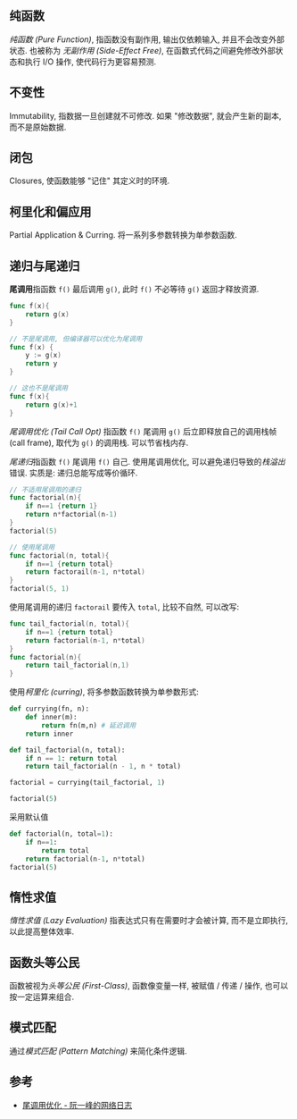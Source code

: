 ## 纯函数

*纯函数 (Pure Function)*, 指函数没有副作用, 输出仅依赖输入, 并且不会改变外部状态. 也被称为 *无副作用 (Side-Effect Free)*, 在函数式代码之间避免修改外部状态和执行 I/O 操作, 使代码行为更容易预测.

## 不变性

Immutability, 指数据一旦创建就不可修改. 如果 "修改数据", 就会产生新的副本, 而不是原始数据. 

## 闭包

Closures, 使函数能够 "记住" 其定义时的环境. 

## 柯里化和偏应用

Partial Application & Curring. 将一系列多参数转换为单参数函数.

## 递归与尾递归

**尾调用**指函数 `f()` 最后调用 `g()`, 此时 `f()` 不必等待 `g()` 返回才释放资源.


```go
func f(x){
	return g(x)
}
```

```go
// 不是尾调用, 但编译器可以优化为尾调用
func f(x) {
	y := g(x)
	return y
}

// 这也不是尾调用
func f(x){
	return g(x)+1
}
```

*尾调用优化 (Tail Call Opt)* 指函数 `f()` 尾调用 `g()` 后立即释放自己的调用栈帧 (call frame), 取代为 `g()` 的调用栈. 可以节省栈内存.

*尾递归*指函数 `f()` 尾调用 `f()` 自己. 使用尾调用优化, 可以避免递归导致的*栈溢出*错误. 实质是: 递归总能写成等价循环.

```go
// 不适用尾调用的递归
func factorial(n){
	if n==1 {return 1}
	return n*factorial(n-1)
}
factorial(5)

// 使用尾调用
func factorial(n, total){
	if n==1 {return total}
	return factorail(n-1, n*total)
}
factorial(5, 1)
```

使用尾调用的递归 `factorail` 要传入 `total`, 比较不自然, 可以改写:

```go
func tail_factorial(n, total){
	if n==1 {return total}
	return factorial(n-1, n*total)
}
func factorial(n){
	return tail_factorial(n,1)
}
```

使用*柯里化 (curring)*, 将多参数函数转换为单参数形式:
```python
def currying(fn, n):
	def inner(m):
		return fn(m,n) # 延迟调用
	return inner

def tail_factorial(n, total):
	if n == 1: return total
	return tail_factorial(n - 1, n * total)

factorial = currying(tail_factorial, 1)

factorial(5)
```

采用默认值
```python
def factorial(n, total=1):
	if n==1:
		return total
	return factorial(n-1, n*total)
factorial(5)
```

## 惰性求值

*惰性求值 (Lazy Evaluation)* 指表达式只有在需要时才会被计算, 而不是立即执行, 以此提高整体效率.

## 函数头等公民

函数被视为*头等公民 (First-Class)*, 函数像变量一样, 被赋值 / 传递 / 操作, 也可以按一定运算来组合.


## 模式匹配

通过*模式匹配 (Pattern Matching)* 来简化条件逻辑.

## 参考

- [尾调用优化 - 阮一峰的网络日志](https://www.ruanyifeng.com/blog/2015/04/tail-call.html)
